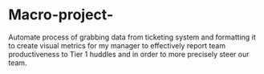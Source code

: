 # Macro-project-
Automate process of grabbing data from ticketing system and formatting it to create 
visual metrics for my manager to effectively report team productiveness to Tier 1
huddles and in order to more precisely steer our team. 

